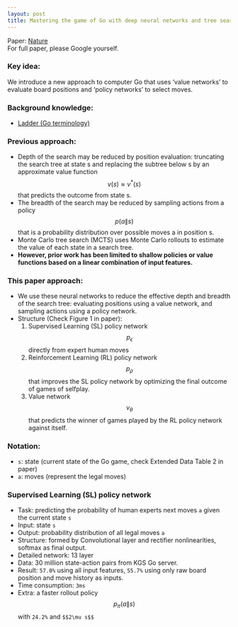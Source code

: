 ```yaml
---
layout: post
title: Mastering the game of Go with deep neural networks and tree search
---
```


Paper: [Nature](https://www.nature.com/nature/journal/v529/n7587/full/nature16961.html)  
For full paper, please Google yourself.

### Key idea:
We introduce a new approach to computer Go that uses ‘value networks’ to evaluate board positions and ‘policy networks’ to select moves.  

### Background knowledge:
* [Ladder (Go terminology)](https://en.wikipedia.org/wiki/Ladder_(Go))


### Previous approach:
* Depth of the search may be reduced by position evaluation: truncating the search tree at state s and replacing the subtree below s by an approximate value function $$v(s)\approx v^*(s)$$ that predicts the outcome from state s.
* The breadth of the search may be reduced by sampling actions from a policy $$p(a\|s)$$ that is a probability distribution over possible moves a in position s.
* Monte Carlo tree search (MCTS) uses Monte Carlo rollouts to estimate the value of each state in a search tree. 
* **However, prior work has been limited to shallow policies or value functions based on a linear combination of input features.**

### This paper approach:
* We use these neural networks to reduce the effective depth and breadth of the search tree: evaluating positions using a value network, and sampling actions using a policy network.
* Structure (Check Figure 1 in paper):
    1. Supervised Learning (SL) policy network $$p_{\epsilon}$$ directly from expert human moves
    2. Reinforcement Learning (RL) policy network $$p_{\rho}$$ that improves the SL policy network by optimizing the final outcome of games of selfplay.
    3. Value network $$v_{\theta}$$ that predicts the winner of games played by the RL policy network against itself.

### Notation:
* `s`: state (current state of the Go game, check Extended Data Table 2 in paper)
* `a`: moves (represent the legal moves)

### Supervised Learning (SL) policy network
* Task: predicting the probability of human experts next moves `a` given the current state `s`
* Input: state `s`
* Output: probability distribution of all legal moves `a`
* Structure: formed by Convolutional layer and rectifier nonlinearities, softmax as final output.
* Detailed network: 13 layer
* Data: 30 million state-action pairs from KGS Go server.
* Result: `57.0%` using all input features, `55.7%` using only raw board position and move history as inputs.
* Time consumption: `3ms`
* Extra: a faster rollout policy $$p_{\pi}(a\|s)$$ with `24.2%` and `$$2\mu s$$`
